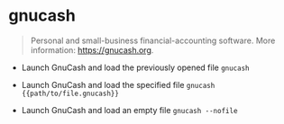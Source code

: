 # gnucash
> Personal and small-business financial-accounting software.
> More information: <https://gnucash.org>.

- Launch GnuCash and load the previously opened file
`gnucash`

- Launch GnuCash and load the specified file
`gnucash {{path/to/file.gnucash}}`

- Launch GnuCash and load an empty file
`gnucash --nofile`
